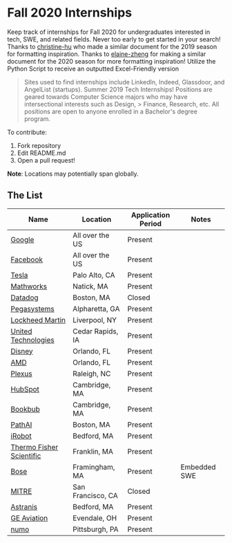 
# Fall 2020 Internships
Keep track of internships for Fall 2020 for undergraduates interested in tech, SWE, and related fields. Never too early to get started in your search! Thanks to [christine-hu](https://github.com/christine-hu/summer-2019-internships) who made a similar document for the 2019 season for formatting inspiration. Thanks to [elaine-zheng](https://github.com/elaine-zheng/summer2020internships) for making a similar document for the 2020 season for more formatting inspiration! Utilize the Python Script to receive an outputted Excel-Friendly version

> Sites used to find internships include LinkedIn, Indeed, Glassdoor, and AngelList (startups).
Summer 2019 Tech Internships!
> Positions are geared towards Computer Science majors who may have intersectional interests such as Design, > Finance, Research, etc. All positions are open to anyone enrolled in a Bachelor's degree program.


To contribute:
 1. Fork repository
 2. Edit README.md
 3. Open a pull request!

 **Note**: Locations may potentially span globally.

## The List

| Name  |  Location |  Application Period |  Notes |
|---|---|---|--|
|  [Google](https://careers.google.com/jobs/results/138698023120052934-software-engineering-intern-bs-fall-2020/) | All over the US | Present  |   |
|  [Facebook](https://www.facebook.com/careers/jobs/2350871135127906/) | All over the US | Present | |
|  [Tesla](https://www.tesla.com/careers/job/autopilot-softwareinternshipfall2020-56966) | Palo Alto, CA | Present | |
|  [Mathworks](https://www.mathworks.com/company/jobs/students/interns.html) | Natick, MA | Present | |
|  [Datadog](https://www.datadoghq.com/careers/detail/?gh_jid=1839147&gh_src=8363eca61) | Boston, MA | Closed | |
|  [Pegasystems](https://www.pega.com/about/careers/8960/software-engineer-fall-intern) | Alpharetta, GA | Present | |
|  [Lockheed Martin](https://www.lockheedmartinjobs.com/job/-/-/694/14860048) | Liverpool, NY | Present | |
|  [United Technologies](https://utc.jobs/cedar-rapids-ia/software-engineering-co-op-summerfall-2020/3010fe6f799b40d39a50577f987589d0/job/?utm_campaign=google_jobs_apply&utm_source=google_jobs_apply&utm_medium=organic) | Cedar Rapids, IA | Present | |
|  [Disney](https://jobs.disneycareers.com/job/orlando/software-engineering-intern-telecommunications-fall-2020/391/14824617) | Orlando, FL | Present | |
|  [AMD](https://jobs.amd.com/job/Orlando-Fall-2020-Debug-and-Validation-Co-Op-Engineer-%2875911%29-Flor/592420800/?utm_campaign=google_jobs_apply&utm_source=google_jobs_apply&utm_medium=organic) | Orlando, FL | Present | |
|  [Plexus](https://plexus.wd5.myworkdayjobs.com/en-US/Plexus_Careers/job/Raleigh-NC/Intern---Software-Engineer--Fall-2020-_R007646) | Raleigh, NC | Present | |
|  [HubSpot](https://boards.greenhouse.io/embed/job_app?token=807217&gh_src=240b46771&s=LinkedIn&source=LinkedIn) | Cambridge, MA | Present | |
|  [Bookbub](https://www.bookbub.com/positions?gh_jid=2040036&gh_src=ce712ca71) | Cambridge, MA | Present | |
|  [PathAI](https://www.pathai.com/careers/?gh_jid=4549091002&utm_campaign=google_jobs_apply&utm_source=google_jobs_apply&utm_medium=organic) | Boston, MA | Present | |
|  [iRobot](https://irobot.wd5.myworkdayjobs.com/en-US/iRobot/job/US-MA-Bedford/Software-Development-Co-op--July-2020-December-2020-_R835) | Bedford, MA | Present | |
|  [Thermo Fisher Scientific](https://jobs.thermofisher.com/global/en/job/112011BR?refId=34jd24) | Franklin, MA | Present | |
|  [Bose](https://boseallaboutme.wd1.myworkdayjobs.com/en-US/Bose_Careers/job/US-MA---Framingham/Embedded-Software-Engineering-Co-Op_R17299) | Framingham, MA | Present | Embedded SWE |
|  [MITRE](https://mitre.referrals.selectminds.com/jobs/engineer-%E2%80%93-co-op-fall-2020-7467?utm_campaign=google_jobs_apply&utm_source=google_jobs_apply&utm_medium=organic) | San Francisco, CA | Closed | |
|  [Astranis](https://jobs.lever.co/astranis/a3542e7a-f1b3-4d70-8663-f796dac0a6e1) | Bedford, MA | Present | |
|  [GE Aviation](https://jobs.gecareers.com/global/en/job/3318800/GE-Aviation-Technical-Intern-Coop-%E2%80%93-GE-Aviation-%E2%80%93-Fall-2020-Aug-Dec) | Evendale, OH | Present | |
|  [numo](http://jobs.numo.com/apply/job_20191230203145_EYD0SD748NSWJP3M/Software-Engineering-Internship-Program-Fall-2020?source=LILI#60znzOhZpV) | Pittsburgh, PA | Present | |
